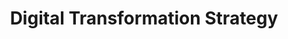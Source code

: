 ---
# src/content/portfolio/digital-transformation-strategy.md
title: "Digital Transformation Strategy"
description: "Planning and executing effective strategic plans to implement digital transformation across business operations"
keywords: "Digital Transformation, Strategic Planning, Business Process Improvement, Technology Implementation, Change Management, Innovation, Anthony Trivisano"
client: "Multiple Organizations"
timeline: "2018-Present"
role: "Various Leadership Positions"
technologies: ["Strategic Planning", "Digital Transformation", "Change Management", "Process Redesign", "Technology Integration"]
category: "Leadership & Strategy"
summary: "Developed and executed comprehensive digital transformation strategies that modernized business operations, integrated advanced technologies, and created more efficient, data-driven processes across multiple organizations."
featuredImage: "/images/portfolio/digital-transformation.jpg"

# Challenge section
challengeIntroduction: "Organizations faced increasing pressure to modernize their operations, but struggled with outdated systems, manual processes, and resistance to technological change that hindered their ability to remain competitive and meet evolving customer expectations."
challenges: [
  "Legacy systems and infrastructure unable to support modern business requirements",
  "Siloed data and disconnected systems creating inefficiencies and limiting insights",
  "Manual, paper-based processes slowing operations and increasing error rates",
  "Resistance to change and technology adoption among staff",
  "Limited digital expertise to guide transformation initiatives",
  "Balancing immediate operational needs with long-term strategic transformation"
]

# Solution section
solutionIntroduction: "I developed comprehensive digital transformation strategies that balanced technological innovation with practical implementation, creating roadmaps for sustainable change that delivered measurable business value."
solution: [
  {
    title: "Strategic Assessment & Roadmap Development",
    description: "Conducted thorough assessments of current digital maturity, identifying critical gaps and prioritizing transformation opportunities. Created detailed digital transformation roadmaps that aligned with business objectives and balanced quick wins with long-term strategic initiatives."
  },
  {
    title: "Technology Architecture Planning",
    description: "Designed future-focused technology architectures that integrated modern solutions while strategically transitioning from legacy systems. Prioritized interoperability, scalability, and security to create sustainable digital foundations."
  },
  {
    title: "Process Redesign & Automation",
    description: "Reimagined core business processes to take full advantage of digital capabilities. Identified automation opportunities and implemented digital workflows that eliminated manual steps, reduced errors, and accelerated processing times."
  },
  {
    title: "Change Management & Capability Building",
    description: "Developed comprehensive change management strategies to drive technology adoption and build digital capabilities. Created training programs, communication plans, and support structures that helped team members embrace new digital ways of working."
  }
]

# Development Process
process: [
  {
    title: "Current State Analysis",
    description: "Conducted detailed assessments of existing technology landscapes, business processes, and digital capabilities. Used interviews, process mapping, and system audits to identify pain points, opportunities, and constraints."
  },
  {
    title: "Future State Visioning",
    description: "Facilitated collaborative workshops to develop compelling visions of the digitally transformed organization. Created specific, measurable objectives that defined success for the transformation initiative."
  },
  {
    title: "Gap Analysis & Prioritization",
    description: "Analyzed gaps between current and future states across technology, processes, and capabilities. Prioritized initiatives based on business impact, implementation complexity, and interdependencies."
  },
  {
    title: "Implementation Planning",
    description: "Developed detailed implementation plans with clear milestones, resource requirements, and success metrics. Created governance structures to ensure effective decision-making and alignment throughout the transformation journey."
  },
  {
    title: "Iterative Implementation",
    description: "Executed transformation initiatives in phases, focusing on high-impact areas first to build momentum. Used agile approaches to deliver value incrementally and refine strategies based on real-world feedback and results."
  }
]

# Results metrics
metrics: [
  {
    value: "65%",
    label: "Reduction in manual processing time"
  },
  {
    value: "40%",
    label: "Improvement in data accessibility"
  },
  {
    value: "30%",
    label: "Increase in operational efficiency"
  }
]

# Technical highlights
technical: [
  {
    title: "Digital Maturity Assessment Framework",
    description: "Developed a comprehensive framework for assessing organizational digital maturity across multiple dimensions including technology infrastructure, data capabilities, digital processes, and workforce readiness. This structured approach enabled targeted transformation initiatives and progress tracking."
  },
  {
    title: "Integration Architecture Design",
    description: "Created scalable integration architectures that connected previously siloed systems and data sources. Implemented API-first approaches and middleware solutions that enabled seamless information flow while maintaining system independence."
  },
  {
    title: "Process Automation Strategy",
    description: "Designed tiered automation strategies that matched the right automation technologies to specific process needs. Implemented approaches ranging from basic RPA for routine tasks to intelligent automation for complex decision-making processes."
  },
  {
    title: "Digital Capability Building Model",
    description: "Developed a structured approach to building digital capabilities across the organization. Created personalized learning pathways, communities of practice, and skill development programs that ensured team members could effectively leverage new digital tools."
  }
]
---